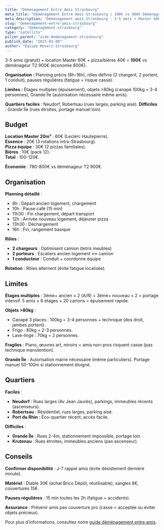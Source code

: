 ```yaml
---
title: "Déménagement Entre Amis Strasbourg"
meta_title: "Déménagement Entre Amis Strasbourg | 100€ vs 900€ Déménageur"
meta_description: "Déménagement amis Strasbourg : 3-5 amis + Master 60€ + pizza 40€ = 100€ vs déménageur 900€ (économie 800€). Limites : étages, objets >80kg, Grande Île."
slug: "demenagement-entre-amis-strasbourg"
category: "demenagement-strasbourg"
type: "satellite"
pilier_parent: "aide-demenagement-strasbourg"
publish_date: "2025-03-08"
author: "Équipe Moverz Strasbourg"
---
```


3-5 amis (gratuit) + location Master 60€ + pizza/bières 40€ = **100€** vs déménageur T2 900€ (économie 800€).

**Organisation :** Planning précis (8h-16h), rôles définis (2 chargent, 2 portent, 1 conduit), pauses régulières (fatigue = risque casse).

**Limites :** Étages multiples (épuisement), objets >80kg (canapé 100kg = 3-4 personnes), Grande Île (autorisation nécessaire même amis).

**Quartiers faciles** : Neudorf, Robertsau (rues larges, parking aisé). **Difficiles** : Grande Île (rues étroites, portage manuel loin).

## Budget

**Location Master 20m³** : 60€ (Leclerc Hautepierre).  
**Essence** : 20€ (3 rotations intra-Strasbourg).  
**Pizza équipe** : 30€ (2 pizzas familiales).  
**Bières** : 10€ (pack 12).  
**Total** : 100-120€.

**Économie** : 780-800€ vs déménageur T2 900€.

## Organisation

**Planning détaillé** :  
- 8h : Départ ancien logement, chargement  
- 10h : Pause café (15 min)  
- 11h30 : Fin chargement, départ transport  
- 12h : Arrivée nouveau logement, déjeuner pizza  
- 13h30 : Déchargement  
- 16h : Fin, rangement basique

**Rôles** :  
- **2 chargeurs** : Optimisent camion (tetris meubles)  
- **2 porteurs** : Escaliers ancien logement ↔ camion  
- **1 conducteur** : Conduit + coordonne équipe

**Rotation** : Rôles alternent (évite fatigue localisée).

## Limites

**Étages multiples** : 3ème+ ancien × 2 (A/R) + 3ème+ nouveau × 2 = portage intensif. 5 amis × 6 étages × 20 cartons = épuisement rapide.

**Objets >80kg** :  
- Canapé 3 places : 100kg = 3-4 personnes + technique (dos droit, jambes portent).  
- Frigo : 80kg = 2-3 personnes.  
- Lave-linge : 70kg = 2 personnes.

**Fragiles** : Piano, œuvres art, miroirs = amis non-pros risquent casse (pas technique manutention).

**Grande Île** : Autorisation mairie nécessaire (même particuliers). Portage manuel 50-100m si stationnement éloigné.

## Quartiers

**Faciles** :  
- **Neudorf** : Rues larges (Av Jean Jaurès), parkings, immeubles récents (ascenseurs).  
- **Robertsau** : Résidentiel, rues larges, parking aisé.  
- **Port du Rhin** : Éco-quartier récent, accès facile.

**Difficiles** :  
- **Grande Île** : Rues 2-4m, stationnement impossible, portage loin.  
- **Krutenau** : Rues étroites, immeubles anciens (pas ascenseur).

## Conseils

**Confirmer disponibilité** : J-7 rappel amis (évite désistement dernière minute).

**Matériel** : Diable 30€ (achat Brico Dépôt, réutilisable), sangles 8€, couvertures 15€.

**Pauses régulières** : 15 min toutes les 2h (fatigue = accidents).

**Assurance** : Prévenir amis pas couverture pro (casse = acceptée ou éviter objets précieux).

Pour plus d'informations, consultez notre [guide déménagement entre amis](/blog/demenagement-strasbourg/aide-demenagement-strasbourg).

